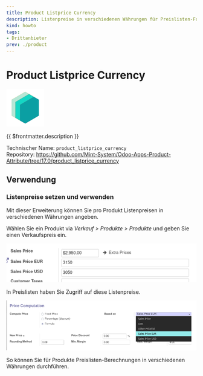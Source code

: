 ```yaml
---
title: Product Listprice Currency
description: Listenpreise in verschiedenen Währungen für Preislisten-Formeln.
kind: howto
tags:
- Drittanbieter
prev: ./product
---
```

# Product Listprice Currency
![icon_oms_box](attachments/icons_odoo_mint_system.png)

{{ $frontmatter.description }}

Technischer Name: `product_listprice_currency`\
Repository: <https://github.com/Mint-System/Odoo-Apps-Product-Attribute/tree/17.0/product_listprice_currency>

## Verwendung

### Listenpreise setzen und verwenden

Mit dieser Erweiterung können Sie pro Produkt Listenpreisen in verschiedenen Währungen angeben.

Wählen Sie ein Produkt via *Verkauf > Produkte > Produkte* und geben Sie einen Verkaufspreis ein.

![](attachments/Product%20Listprice%20Currency%20Set.png)

In Preislisten haben Sie Zugriff auf diese Listenpreise.

![](attachments/Product%20Listprice%20Currency%20Based%20on.png)

So können Sie für Produkte Preislisten-Berechnungen in verschiedenen Währungen durchführen.